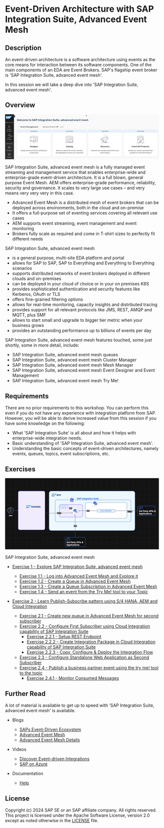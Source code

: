 # Event-Driven Architecture with SAP Integration Suite, Advanced Event Mesh

## Description

An event-driven architecture is a software architecture using events as the core means for interaction between its software components. One of the main components of an EDA are Event Brokers. SAP's flagship event broker is 'SAP Integration Suite, advanced event mesh'.

In this session we will take a deep dive into 'SAP Integration Suite, advanced event mesh'.

## Overview

![Pic 2](images/overview.png)

SAP Integration Suite, advanced event mesh is a fully managed event streaming and management service that enables enterprise-wide and enterprise-grade event-driven architecture. It is a full blown, general purpose Event Mesh. AEM offers enterprise-grade performance, reliability, security and governance. It scales to very large use cases – and very means very very very in this case.

- Advanced Event Mesh is a distributed mesh of event brokers that can be deployed across environments, both in the cloud and on-premise
- It offers a full-purpose set of eventing services covering all relevant use cases
- AEM supports event streaming, event management and event monitoring
- Brokers fully scale as required and come in T-shirt sizes to perfectly fit different needs

SAP Integration Suite, advanced event mesh

- is a general purpose, multi-site EDA platform and portal
- allows for SAP to SAP, SAP to Everything and Everything to Everything scenarios
- supports distributed networks of event brokers deployed in different clouds and on-premises
- can be deployed in your cloud of choice or in your on premises K8S
- provides sophisticated authentication and security features like Kerberos, OAuth or TLS
- offers fine-grained filtering options
- allows for real-time monitoring, capacity insights and distributed tracing
- provides support for all relevant protocols like JMS, REST, AMQP and MQTT, plus SMF
- allows to start small and upgrade to bigger tier metric when your business grows
- provides an outstanding performance up to billions of events per day

SAP Integration Suite, advanced event mesh features touched, some just shortly, some in more detail, include:

- SAP Integration Suite, advanced event mesh queues
- SAP Integration Suite, advanced event mesh Cluster Manager
- SAP Integration Suite, advanced event mesh Mesh Manager
- SAP Integration Suite, advanced event mesh Event Designer and Event Management
- SAP Integration Suite, advanced event mesh Try Me!

## Requirements

There are no prior requirements to this workshop. You can perform this even if you do not have any experience with integration platform from SAP. However, you will be able to derive increased value from this session if you have some knowledge on the following:
  - What 'SAP Integration Suite' is all about and how it helps with enterprise-wide integration needs.
  - Basic understanding of 'SAP Integration Suite, advanced event mesh'.
  - Understanding the basic concepts of event-driven architectures, namely events, queues, topics, event subscriptions, etc.

## Exercises
![Pic 3](images/exercise-arch.png)

SAP Integration Suite, advanced event mesh

- [Exercise 1 - Explore SAP Integration Suite, advanced event mesh](exercises/ex1/)

  - [Exercise 1.1 - Log into Advanced Event Mesh and Explore it](exercises/ex1#exercise-11---log-into-advanced-event-mesh-and-explore-it)
  - [Exercise 1.2 - Create a Queue in Advanced Event Mesh ](exercises/ex1#exercise-12---create-a-queue-in-advanced-event-mesh)
  - [Exercise 1.3 - Create a Queue Subscription in Advanced Event Mesh](exercises/ex1#exercise-13---create-a-queue-subscription-in-advanced-event-mesh)
  - [Exercise 1.4 - Send an event from the Try Me! tool to your Topic](exercises/ex1#exercise-14---send-an-event-from-the-try-me-tool-to-your-topic)
 
- [Exercise 2 - Learn Publish-Subscribe pattern using S/4 HANA, AEM and Cloud Integration](exercises/ex2/)
  - [Exercise 2.1 - Create new queue in Advanced Event Mesh for second subscriber](exercises/ex2#exercise-21---create-new-queue-in-advanced-event-mesh-for-second-subscriber)
  <!-- - [Exercise 2.2 - Configure Publishing of S/4 HANA Business Partner Change event to AEM using RAP based events](exercises/ex2#exercise-22---configure-publishing-of-s4-hana-business-partner-change-event-to-aem-using-rap-based-events) -->
  - [Exercise 2.2 - Configure First Subscriber using Cloud Integration capability of SAP Integration Suite](exercises/ex2#exercise-22---configure-first-subscriber-using-cloud-integration-capability-of-sap-integration-suite)
    - [Exercise 2.2.1 - Setup REST Endpoint](exercises/ex2#exercise-221---setup-rest-endpoint)
    - [Exercise 2.2.2 - Create Integration Package in Cloud Integration capability of SAP Integration Suite](exercises/ex2#exercise-222---create-integration-package-in-cloud-integration-capability-of-sap-integration-suite)
    - [Exercise 2.2.3 - Copy, Configure & Deploy the Integration Flow](exercises/ex2#exercise-223---copy-configure--deploy-the-integration-flow)
  - [Exercise 2.3 - Configure Standalone Web Application as Second Subscriber](exercises/ex2#exercise-23-configure-standalone-web-application-as-second-subscriber)  
  <!-- - [Exercise 2.5 - Run the scenario by publishing the RAP-based S/4 HANA Business Partner Change event, which involves modifying an existing business partner](exercises/ex2#exercise-25-run-the-scenario-by-publishing-the-rap-based-s4-hana-business-partner-change-event-which-involves-modifying-an-existing-business-partner) -->
    <!-- - [Exercise 2.5.1 - Monitor Consumed Messages](exercises/ex2#exercise-251-monitor-consumed-messages) -->
  - [Exercise 2.4 - Publish a business partner event using the try me! tool to the topic](exercises/ex2#exercise-24-publish-a-business-partner-event-using-the-try-me-tool-to-the-topic)
    - [Exercise 2.4.1 - Monitor Consumed Messages](exercises/ex2#exercise-241-monitor-consumed-messages)


## Further Read

A lot of material is available to get up to speed with 'SAP Integration Suite, advanced event mesh' is available.

- Blogs

  - [SAPs Event-Driven Ecosystem](https://blogs.sap.com/2022/09/01/saps-event-driven-ecosystem-revisited/)
  - [Advanced Event Mesh](https://blogs.sap.com/2022/10/28/turn-your-erp-into-a-team-player-introducing-sap-integration-suite-advanced-event-mesh/)
  - [Advanced Event Mesh Details](https://blogs.sap.com/2023/10/26/sap-advanced-event-mesh-create-your-first-event-broker/)

- Videos

  - [Discover Event-driven Integrations](https://www.youtube.com/watch?v=r9lyC_2ss2U)
  - [SAP on Azure](https://www.youtube.com/watch?v=NNrzXbX3mk0)

- Documentation

  - [Help](https://help.pubsub.em.services.cloud.sap/Cloud/cloud-lp.htm)

## License

Copyright (c) 2024 SAP SE or an SAP affiliate company. All rights reserved. This project is licensed under the Apache Software License, version 2.0 except as noted otherwise in the [LICENSE](LICENSES/Apache-2.0.txt) file.
